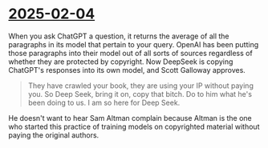 # [2025-02-04](https://s3.amazonaws.com/writecomments.com/transcripts/fecf6b17a1c0a8dc96ffb26e66a85444.csv)

When you ask ChatGPT a question, it returns the average of all the paragraphs in its model that pertain to your query. OpenAI has been putting those paragraphs into their model out of all sorts of sources regardless of whether they are protected by copyright. Now DeepSeek is copying ChatGPT's responses into its own model, and Scott Galloway approves.

> They have crawled your book, they are using your IP without paying you. So Deep Seek, bring it on, copy that bitch. Do to him what he's been doing to us. I am so here for Deep Seek.

He doesn't want to hear Sam Altman complain because Altman is the one who started this practice of training models on copyrighted material without paying the original authors.
